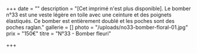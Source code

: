 +++
date = ""
description = "[Cet imprimé n'est plus disponible]. Le bomber n°33 est une veste légère en toile avec une ceinture et des poignets élastiqués. Ce bomber est entièrement doublé et les poches sont des poches raglan."
gallerie = []
photo = "/uploads/no33-bomber-floral-01.jpg"
prix = "150€"
titre = "N°33 - Bomber fleuri"

+++
